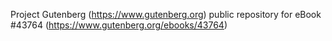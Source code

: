 Project Gutenberg (https://www.gutenberg.org) public repository for eBook #43764 (https://www.gutenberg.org/ebooks/43764)
